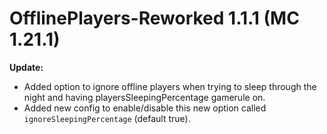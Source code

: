 # OfflinePlayers-Reworked 1.1.1 (MC 1.21.1)

**Update:**

- Added option to ignore offline players when trying to sleep through the night and having playersSleepingPercentage gamerule on.
- Added new config to enable/disable this new option called `ignoreSleepingPercentage` (default true).